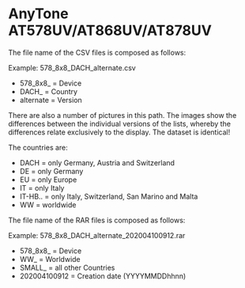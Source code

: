# AnyTone AT578UV/AT868UV/AT878UV #

The file name of the CSV files is composed as follows:

Example: 578_8x8_DACH_alternate.csv

- 578_8x8_		=	Device
- DACH_			=	Country
- alternate		=	Version

There are also a number of pictures in this path.
The images show the differences between the individual versions of the lists, whereby the differences relate exclusively to the display. 
The dataset is identical!

The countries are:

- DACH			=	only Germany, Austria and Switzerland
- DE			=	only Germany
- EU			=	only Europe
- IT			=	only Italy
- IT-HB..		=	only Italy, Switzerland, San Marino and Malta
- WW			=	worldwide

The file name of the RAR files is composed as follows:

Example: 578_8x8_DACH_alternate_202004100912.rar

- 578_8x8_		=	Device
- WW_			=	Worldwide
- SMALL_		=	all other Countries
- 202004100912	=	Creation date (YYYYMMDDhhnn)



